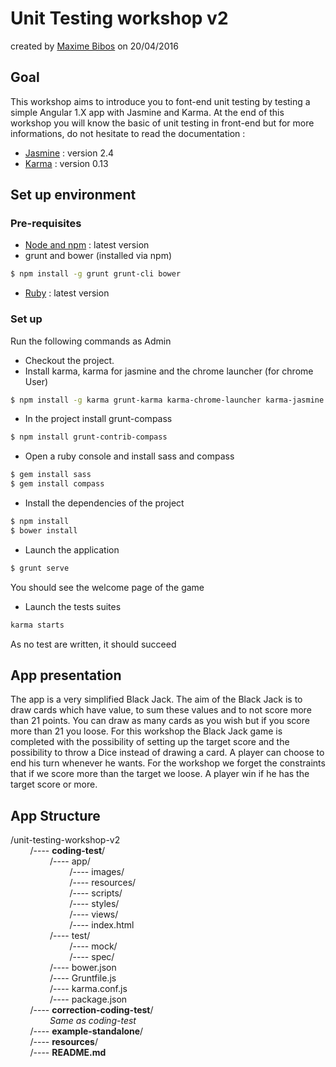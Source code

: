 # Unit Testing workshop v2
created by [Maxime Bibos](https://github.com/meitneshi) on 20/04/2016

## Goal
This workshop aims to introduce you to font-end unit testing by testing a simple Angular 1.X app with Jasmine and Karma.
At the end of this workshop you will know the basic of unit testing in front-end but for more informations, do not hesitate to read the documentation :
- [Jasmine](http://jasmine.github.io/) : version 2.4
- [Karma](https://karma-runner.github.io/0.13/index.html) : version 0.13

## Set up environment
### Pre-requisites
- [Node and npm](https://nodejs.org/en/) : latest version
- grunt and bower (installed via npm)
```sh
$ npm install -g grunt grunt-cli bower
```
- [Ruby](http://rubyinstaller.org/downloads/) : latest version

### Set up
Run the following commands as Admin
- Checkout the project.
- Install karma, karma for jasmine and the chrome launcher (for chrome User)
```sh
$ npm install -g karma grunt-karma karma-chrome-launcher karma-jasmine
```
- In the project install grunt-compass
```sh
$ npm install grunt-contrib-compass
```
- Open a ruby console and install sass and compass
```sh
$ gem install sass
$ gem install compass
```
- Install the dependencies of the project
```sh
$ npm install
$ bower install
```
- Launch the application
```sh
$ grunt serve
```
You should see the welcome page of the game
- Launch the tests suites
```sh
karma starts
```
As no test are written, it should succeed

## App presentation
The app is a very simplified Black Jack.
The aim of the Black Jack is to draw cards which have value, to sum these values and to not score more than 21 points.
You can draw as many cards as you wish but if you score more than 21 you loose.
For this workshop the Black Jack game is completed with the possibility of setting up the target score and the possibility to throw a Dice instead of drawing a card.
A player can choose to end his turn whenever he wants.
For the workshop we forget the constraints that if we score more than the target we loose. A player win if he has the target score or more.

## App Structure
/unit-testing-workshop-v2  
&nbsp;&nbsp;&nbsp;&nbsp;&nbsp;&nbsp;&nbsp;&nbsp;/---- **coding-test**/   
&nbsp;&nbsp;&nbsp;&nbsp;&nbsp;&nbsp;&nbsp;&nbsp;&nbsp;&nbsp;&nbsp;&nbsp;&nbsp;&nbsp;&nbsp;&nbsp;/---- app/  
&nbsp;&nbsp;&nbsp;&nbsp;&nbsp;&nbsp;&nbsp;&nbsp;&nbsp;&nbsp;&nbsp;&nbsp;&nbsp;&nbsp;&nbsp;&nbsp;&nbsp;&nbsp;&nbsp;&nbsp;&nbsp;&nbsp;&nbsp;&nbsp;/---- images/  
&nbsp;&nbsp;&nbsp;&nbsp;&nbsp;&nbsp;&nbsp;&nbsp;&nbsp;&nbsp;&nbsp;&nbsp;&nbsp;&nbsp;&nbsp;&nbsp;&nbsp;&nbsp;&nbsp;&nbsp;&nbsp;&nbsp;&nbsp;&nbsp;/---- resources/  
&nbsp;&nbsp;&nbsp;&nbsp;&nbsp;&nbsp;&nbsp;&nbsp;&nbsp;&nbsp;&nbsp;&nbsp;&nbsp;&nbsp;&nbsp;&nbsp;&nbsp;&nbsp;&nbsp;&nbsp;&nbsp;&nbsp;&nbsp;&nbsp;/---- scripts/  
&nbsp;&nbsp;&nbsp;&nbsp;&nbsp;&nbsp;&nbsp;&nbsp;&nbsp;&nbsp;&nbsp;&nbsp;&nbsp;&nbsp;&nbsp;&nbsp;&nbsp;&nbsp;&nbsp;&nbsp;&nbsp;&nbsp;&nbsp;&nbsp;/---- styles/  
&nbsp;&nbsp;&nbsp;&nbsp;&nbsp;&nbsp;&nbsp;&nbsp;&nbsp;&nbsp;&nbsp;&nbsp;&nbsp;&nbsp;&nbsp;&nbsp;&nbsp;&nbsp;&nbsp;&nbsp;&nbsp;&nbsp;&nbsp;&nbsp;/---- views/  
&nbsp;&nbsp;&nbsp;&nbsp;&nbsp;&nbsp;&nbsp;&nbsp;&nbsp;&nbsp;&nbsp;&nbsp;&nbsp;&nbsp;&nbsp;&nbsp;&nbsp;&nbsp;&nbsp;&nbsp;&nbsp;&nbsp;&nbsp;&nbsp;/---- index.html  
&nbsp;&nbsp;&nbsp;&nbsp;&nbsp;&nbsp;&nbsp;&nbsp;&nbsp;&nbsp;&nbsp;&nbsp;&nbsp;&nbsp;&nbsp;&nbsp;/---- test/  
&nbsp;&nbsp;&nbsp;&nbsp;&nbsp;&nbsp;&nbsp;&nbsp;&nbsp;&nbsp;&nbsp;&nbsp;&nbsp;&nbsp;&nbsp;&nbsp;&nbsp;&nbsp;&nbsp;&nbsp;&nbsp;&nbsp;&nbsp;&nbsp;/---- mock/  
&nbsp;&nbsp;&nbsp;&nbsp;&nbsp;&nbsp;&nbsp;&nbsp;&nbsp;&nbsp;&nbsp;&nbsp;&nbsp;&nbsp;&nbsp;&nbsp;&nbsp;&nbsp;&nbsp;&nbsp;&nbsp;&nbsp;&nbsp;&nbsp;/---- spec/  
&nbsp;&nbsp;&nbsp;&nbsp;&nbsp;&nbsp;&nbsp;&nbsp;&nbsp;&nbsp;&nbsp;&nbsp;&nbsp;&nbsp;&nbsp;&nbsp;/---- bower.json  
&nbsp;&nbsp;&nbsp;&nbsp;&nbsp;&nbsp;&nbsp;&nbsp;&nbsp;&nbsp;&nbsp;&nbsp;&nbsp;&nbsp;&nbsp;&nbsp;/---- Gruntfile.js  
&nbsp;&nbsp;&nbsp;&nbsp;&nbsp;&nbsp;&nbsp;&nbsp;&nbsp;&nbsp;&nbsp;&nbsp;&nbsp;&nbsp;&nbsp;&nbsp;/---- karma.conf.js  
&nbsp;&nbsp;&nbsp;&nbsp;&nbsp;&nbsp;&nbsp;&nbsp;&nbsp;&nbsp;&nbsp;&nbsp;&nbsp;&nbsp;&nbsp;&nbsp;/---- package.json  
&nbsp;&nbsp;&nbsp;&nbsp;&nbsp;&nbsp;&nbsp;&nbsp;/---- **correction-coding-test**/   
&nbsp;&nbsp;&nbsp;&nbsp;&nbsp;&nbsp;&nbsp;&nbsp;&nbsp;&nbsp;&nbsp;&nbsp;&nbsp;&nbsp;&nbsp;&nbsp;*Same as coding-test*  
&nbsp;&nbsp;&nbsp;&nbsp;&nbsp;&nbsp;&nbsp;&nbsp;/---- **example-standalone**/  
&nbsp;&nbsp;&nbsp;&nbsp;&nbsp;&nbsp;&nbsp;&nbsp;/---- **resources**/  
&nbsp;&nbsp;&nbsp;&nbsp;&nbsp;&nbsp;&nbsp;&nbsp;/---- **README.md**
